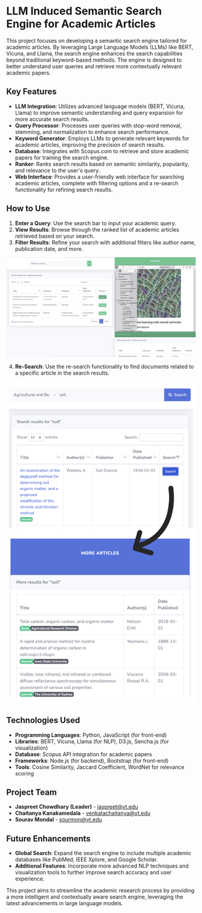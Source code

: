 # LLM Induced Semantic Search Engine for Academic Articles

This project focuses on developing a semantic search engine tailored for academic articles. By leveraging Large Language Models (LLMs) like BERT, Vicuna, and Llama, the search engine enhances the search capabilities beyond traditional keyword-based methods. The engine is designed to better understand user queries and retrieve more contextually relevant academic papers.

## Key Features
- **LLM Integration**: Utilizes advanced language models (BERT, Vicuna, Llama) to improve semantic understanding and query expansion for more accurate search results.
- **Query Processor**: Processes user queries with stop-word removal, stemming, and normalization to enhance search performance.
- **Keyword Generator**: Employs LLMs to generate relevant keywords for academic articles, improving the precision of search results.
- **Database**: Integrates with Scopus.com to retrieve and store academic papers for training the search engine.
- **Ranker**: Ranks search results based on semantic similarity, popularity, and relevance to the user's query.
- **Web Interface**: Provides a user-friendly web interface for searching academic articles, complete with filtering options and a re-search functionality for refining search results.

## How to Use
1. **Enter a Query**: Use the search bar to input your academic query.
2. **View Results**: Browse through the ranked list of academic articles retrieved based on your search.
3. **Filter Results**: Refine your search with additional filters like author name, publication date, and more.

<img src="public/assets/img/search-2.png" width="700">

4. **Re-Search**: Use the re-search functionality to find documents related to a specific article in the search results.

<img src="public/assets/img/search-1.png" width="700">


## Technologies Used
- **Programming Languages**: Python, JavaScript (for front-end)
- **Libraries**: BERT, Vicuna, Llama (for NLP), D3.js, Sencha.js (for visualization)
- **Database**: Scopus API integration for academic papers
- **Frameworks**: Node.js (for backend), Bootstrap (for front-end)
- **Tools**: Cosine Similarity, Jaccard Coefficient, WordNet for relevance scoring

## Project Team
- **Jaspreet Chowdhary (Leader)** - jaspreet@vt.edu
- **Chaitanya Kanakamedala** - venkatachaitanya@vt.edu
- **Sourav Mondal** - sourmon@vt.edu

## Future Enhancements
- **Global Search**: Expand the search engine to include multiple academic databases like PubMed, IEEE Xplore, and Google Scholar.
- **Additional Features**: Incorporate more advanced NLP techniques and visualization tools to further improve search accuracy and user experience.

This project aims to streamline the academic research process by providing a more intelligent and contextually aware search engine, leveraging the latest advancements in large language models.
